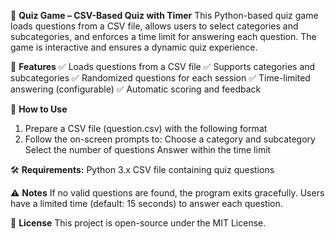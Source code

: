 🧠 **Quiz Game – CSV-Based Quiz with Timer**
  This Python-based quiz game loads questions from a CSV file, allows users to select categories and subcategories, and enforces a time limit for answering each question. The   game is interactive and ensures a dynamic quiz experience.

🎯 **Features**
  ✅ Loads questions from a CSV file
  ✅ Supports categories and subcategories
  ✅ Randomized questions for each session
  ✅ Time-limited answering (configurable)
  ✅ Automatic scoring and feedback

🚀 **How to Use**
  1. Prepare a CSV file (question.csv) with the following format
  2. Follow the on-screen prompts to:
    Choose a category and subcategory
    Select the number of questions
    Answer within the time limit

🛠️ **Requirements:**
  Python 3.x
  CSV file containing quiz questions
  
⚠️ **Notes**
  If no valid questions are found, the program exits gracefully.
  Users have a limited time (default: 15 seconds) to answer each question.
  
📜 **License**
  This project is open-source under the MIT License.
